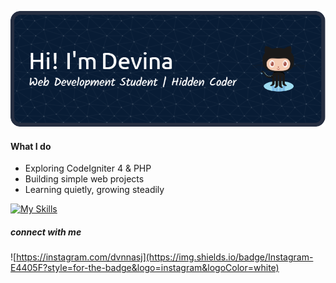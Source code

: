 ![Devina](img/github-header-image3.png)

#### What I do

- Exploring CodeIgniter 4 & PHP
- Building simple web projects
- Learning quietly, growing steadily

[![My Skills](https://skillicons.dev/icons?i=html,css,bootstrap,php,mysql)](https://skillicons.dev)

##### connect with me

![https://instagram.com/dvnnasj](https://img.shields.io/badge/Instagram-E4405F?style=for-the-badge&logo=instagram&logoColor=white)
